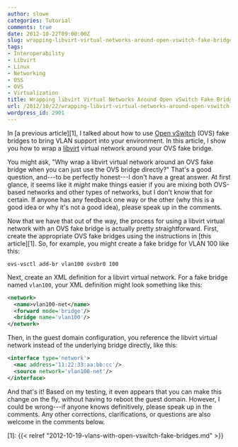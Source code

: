 ```yaml
---
author: slowe
categories: Tutorial
comments: true
date: 2012-10-22T09:00:00Z
slug: wrapping-libvirt-virtual-networks-around-open-vswitch-fake-bridges
tags:
- Interoperability
- Libvirt
- Linux
- Networking
- OSS
- OVS
- Virtualization
title: Wrapping libvirt Virtual Networks Around Open vSwitch Fake Bridges
url: /2012/10/22/wrapping-libvirt-virtual-networks-around-open-vswitch-fake-bridges/
wordpress_id: 2901
---
```


In [a previous article][1], I talked about how to use [Open vSwitch](http://openvswitch.org) (OVS) fake bridges to bring VLAN support into your environment. In this article, I show you how to wrap a [libvirt](http://libvirt.org) virtual network around your OVS fake bridge.

You might ask, "Why wrap a libvirt virtual network around an OVS fake bridge when you can just use the OVS bridge directly?" That's a good question, and---to be perfectly honest---I don't have a great answer. At first glance, it seems like it _might_ make things easier if you are mixing both OVS-based networks and other types of networks, but I don't know that for certain. If anyone has any feedback one way or the other (why this is a good idea or why it's not a good idea), please speak up in the comments.

Now that we have that out of the way, the process for using a libvirt virtual network with an OVS fake bridge is actually pretty straightforward. First, create the appropriate OVS fake bridges using the instructions in [this article][1]. So, for example, you might create a fake bridge for VLAN 100 like this:

    ovs-vsctl add-br vlan100 ovsbr0 100

Next, create an XML definition for a libvirt virtual network. For a fake bridge named `vlan100`, your XML definition might look something like this:

```xml
<network>
  <name>vlan100-net</name>
  <forward mode='bridge'/>
  <bridge name='vlan100'/>
</network>
```

Then, in the guest domain configuration, you reference the libvirt virtual network instead of the underlying bridge directly, like this:

```xml
<interface type='network'>
  <mac address='11:22:33:aa:bb:cc'/>
  <source network='vlan100-net'/>
</interface>
```

And that's it! Based on my testing, it even appears that you can make this change on the fly, without having to reboot the guest domain. However, I could be wrong---if anyone knows definitively, please speak up in the comments. Any other corrections, clarifications, or questions are also welcome in the comments below.

[1]: {{< relref "2012-10-19-vlans-with-open-vswitch-fake-bridges.md" >}}

